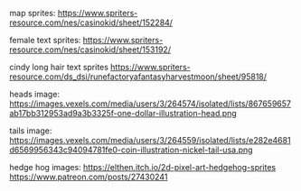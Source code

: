 
map sprites:
https://www.spriters-resource.com/nes/casinokid/sheet/152284/

female text sprites:
https://www.spriters-resource.com/nes/casinokid/sheet/153192/

cindy long hair text sprites
https://www.spriters-resource.com/ds_dsi/runefactoryafantasyharvestmoon/sheet/95818/

heads image:
https://images.vexels.com/media/users/3/264574/isolated/lists/867659657ab17bb312953ad9a3b3325f-one-dollar-illustration-head.png

tails image:
https://images.vexels.com/media/users/3/264559/isolated/lists/e282e4681d6569956343c94094781fe0-coin-illustration-nickel-tail-usa.png


hedge hog images:
https://elthen.itch.io/2d-pixel-art-hedgehog-sprites
https://www.patreon.com/posts/27430241